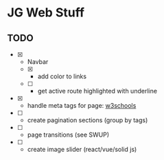 # JG Web Stuff

## TODO
- [x] - Navbar
  - [x] - add color to links
  - [ ] - get active route highlighted with underline
- [x] - handle meta tags for page: [w3schools](https://www.w3schools.com/tags/tag_meta.asp)
- [ ] - create pagination sections (group by tags)
- [ ] - page transitions (see SWUP)
- [ ] - create image slider (react/vue/solid js)

